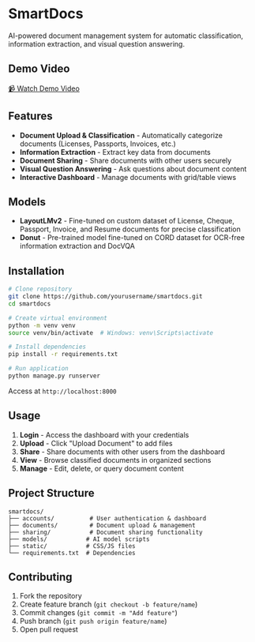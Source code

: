 # SmartDocs

AI-powered document management system for automatic classification, information extraction, and visual question answering. 


## Demo Video

[📹 Watch Demo Video](https://drive.google.com/file/d/1Ko5gan1T2FDQWHv0KzxMLIVpkoFoIC3e/view?usp=drive_link)

## Features

- **Document Upload & Classification** - Automatically categorize documents (Licenses, Passports, Invoices, etc.)
- **Information Extraction** - Extract key data from documents 
- **Document Sharing** - Share documents with other users securely
- **Visual Question Answering** - Ask questions about document content
- **Interactive Dashboard** - Manage documents with grid/table views

## Models

- **LayoutLMv2** - Fine-tuned on custom dataset of License, Cheque, Passport, Invoice, and Resume documents for precise classification
- **Donut** - Pre-trained model fine-tuned on CORD dataset for OCR-free information extraction and DocVQA

## Installation

```bash
# Clone repository
git clone https://github.com/yourusername/smartdocs.git
cd smartdocs

# Create virtual environment
python -m venv venv
source venv/bin/activate  # Windows: venv\Scripts\activate

# Install dependencies
pip install -r requirements.txt

# Run application
python manage.py runserver
```

Access at `http://localhost:8000`

## Usage

1. **Login** - Access the dashboard with your credentials
2. **Upload** - Click "Upload Document" to add files
3. **Share** - Share documents with other users from the dashboard
4. **View** - Browse classified documents in organized sections
5. **Manage** - Edit, delete, or query document content

## Project Structure

```
smartdocs/
├── accounts/          # User authentication & dashboard
├── documents/         # Document upload & management
├── sharing/           # Document sharing functionality
├── models/           # AI model scripts
├── static/           # CSS/JS files
└── requirements.txt  # Dependencies
```

## Contributing

1. Fork the repository
2. Create feature branch (`git checkout -b feature/name`)
3. Commit changes (`git commit -m "Add feature"`)
4. Push branch (`git push origin feature/name`)
5. Open pull request

